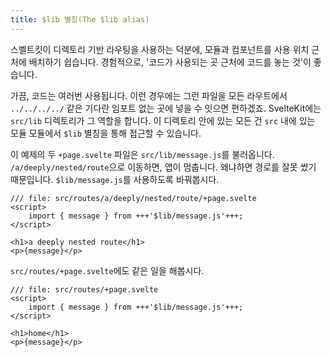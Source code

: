 ```yaml
---
title: $lib 별칭(The $lib alias)
---
```


스벨트킷이 디렉토리 기반 라우팅을 사용하는 덕분에, 모듈과 컴포넌트를 사용 위치 근처에 배치하기 쉽습니다. 경험적으로, '코드가 사용되는 곳 근처에 코드를 놓는 것'이 좋습니다.

가끔, 코드는 여러번 사용됩니다. 이런 경우에는 그런 파일을 모든 라우트에서 `../../../../` 같은 기다란 임포트 없는 곳에 넣을 수 잇으면 편하겠죠. SvelteKit에는 `src/lib` 디렉토리가 그 역할을 합니다. 이 디렉토리 안에 있는 모든 건 `src` 내에 있는 모듈 모듈에서 `$lib` 별칭을 통해 접근할 수 있습니다.

이 예제의 두 `+page.svelte` 파일은 `src/lib/message.js`를 불러옵니다. `/a/deeply/nested/route`으로 이동하면, 앱이 멈춥니다. 왜냐하면 경로를 잘못 썼기 때문입니다. `$lib/message.js`를 사용하도록 바꿔봅시다.

```svelte
/// file: src/routes/a/deeply/nested/route/+page.svelte
<script>
	import { message } from +++'$lib/message.js'+++;
</script>

<h1>a deeply nested route</h1>
<p>{message}</p>
```

`src/routes/+page.svelte`에도 같은 일을 해봅시다.

```svelte
/// file: src/routes/+page.svelte
<script>
	import { message } from +++'$lib/message.js'+++;
</script>

<h1>home</h1>
<p>{message}</p>
```
